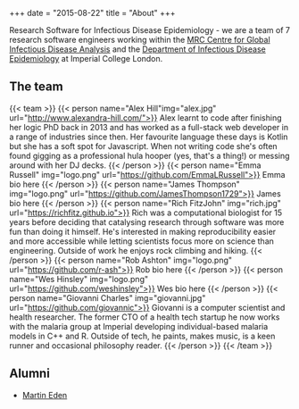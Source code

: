 +++
date = "2015-08-22"
title = "About"
+++

Research Software for Infectious Disease Epidemiology - we are a team of 7 research software engineers working within the [MRC Centre for Global Infectious Disease Analysis](https://www.imperial.ac.uk/mrc-global-infectious-disease-analysis) and the [Department of Infectious Disease Epidemiology](https://www.imperial.ac.uk/school-public-health/infectious-disease-epidemiology) at Imperial College London.

## The team

{{< team >}}
{{< person name="Alex Hill"img="alex.jpg" url="http://www.alexandra-hill.com/">}}
Alex learnt to code after finishing her logic PhD back in 2013 and has worked as a full-stack web developer in a range of 
industries since then. Her favourite language these days is Kotlin but she has a soft spot for Javascript.
When not writing code she's often found gigging as a professional hula hooper (yes, that's a thing!) or messing around 
with her DJ decks.
{{< /person >}}
{{< person name="Emma Russell" img="logo.png" url="https://github.com/EmmaLRussell">}}
Emma bio here
{{< /person >}}
{{< person name="James Thompson" img="logo.png" url="https://github.com/JamesThompson1729">}}
James bio here
{{< /person >}}
{{< person name="Rich FitzJohn" img="rich.jpg" url="https://richfitz.github.io">}}
Rich was a computational biologist for 15 years before deciding that catalysing research through software was more fun than doing it himself. He's interested in making reproducibility easier and more accessible while letting scientists focus more on science than engineering. Outside of work he enjoys rock climbing and hiking.
{{< /person >}}
{{< person name="Rob Ashton" img="logo.png" url="https://github.com/r-ash">}}
Rob bio here
{{< /person >}}
{{< person name="Wes Hinsley" img="logo.png" url="https://github.com/weshinsley">}}
Wes bio here
{{< /person >}}
{{< person name="Giovanni Charles" img="giovanni.jpg" url="https://github.com/giovannic">}}
Giovanni is a computer scientist and health researcher. The former CTO of a health tech startup he now works
with the malaria group at Imperial developing individual-based malaria models in C++ and R. Outside of tech, 
he paints, makes music, is a keen runner and occasional philosophy reader.
{{< /person >}}
{{< /team >}}

## Alumni

* [Martin Eden](https://github.com/martineden)
